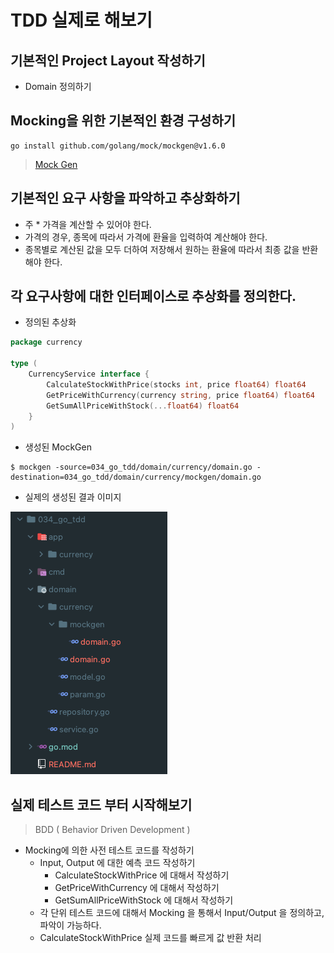 # TDD 실제로 해보기 

## 기본적인 Project Layout 작성하기 

- Domain 정의하기 

## Mocking을 위한 기본적인 환경 구성하기 

```shell
go install github.com/golang/mock/mockgen@v1.6.0
```

> [Mock Gen](https://github.com/golang/mock)

## 기본적인 요구 사항을 파악하고 추상화하기 

- 주 * 가격을 계산할 수 있어야 한다. 
- 가격의 경우, 종목에 따라서 가격에 환율을 입력하여 계산해야 한다.
- 종목별로 계산된 값을 모두 더하여 저장해서 원하는 환율에 따라서 최종 값을 반환해야 한다. 

## 각 요구사항에 대한 인터페이스로 추상화를 정의한다. 

- 정의된 추상화 

```go
package currency

type (
	CurrencyService interface {
		CalculateStockWithPrice(stocks int, price float64) float64
		GetPriceWithCurrency(currency string, price float64) float64
		GetSumAllPriceWithStock(...float64) float64
	}
)

```

- 생성된 MockGen

```shell
$ mockgen -source=034_go_tdd/domain/currency/domain.go -destination=034_go_tdd/domain/currency/mockgen/domain.go
```

- 실제의 생성된 결과 이미지 

![Mockgen Samples](https://github.com/keepinmindsh/lines_golang/blob/main/034_go_tdd/mockgen_sample.png)

## 실제 테스트 코드 부터 시작해보기 

> BDD ( Behavior Driven Development  )

- Mocking에 의한 사전 테스트 코드를 작성하기 
  - Input, Output 에 대한 예측 코드 작성하기 
    - CalculateStockWithPrice 에 대해서 작성하기 
    - GetPriceWithCurrency 에 대해서 작성하기 
    - GetSumAllPriceWithStock 에 대해서 작성하기 
  - 각 단위 테스트 코드에 대해서 Mocking 을 통해서 Input/Output 을 정의하고, 파악이 가능하다. 
  - CalculateStockWithPrice 실제 코드를 빠르게 값 반환 처리 